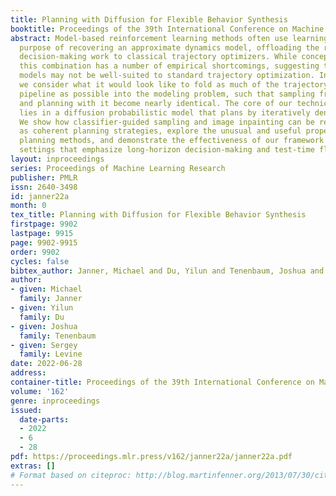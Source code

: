 ```yaml
---
title: Planning with Diffusion for Flexible Behavior Synthesis
booktitle: Proceedings of the 39th International Conference on Machine Learning
abstract: Model-based reinforcement learning methods often use learning only for the
  purpose of recovering an approximate dynamics model, offloading the rest of the
  decision-making work to classical trajectory optimizers. While conceptually simple,
  this combination has a number of empirical shortcomings, suggesting that learned
  models may not be well-suited to standard trajectory optimization. In this paper,
  we consider what it would look like to fold as much of the trajectory optimization
  pipeline as possible into the modeling problem, such that sampling from the model
  and planning with it become nearly identical. The core of our technical approach
  lies in a diffusion probabilistic model that plans by iteratively denoising trajectories.
  We show how classifier-guided sampling and image inpainting can be reinterpreted
  as coherent planning strategies, explore the unusual and useful properties of diffusion-based
  planning methods, and demonstrate the effectiveness of our framework in control
  settings that emphasize long-horizon decision-making and test-time flexibility.
layout: inproceedings
series: Proceedings of Machine Learning Research
publisher: PMLR
issn: 2640-3498
id: janner22a
month: 0
tex_title: Planning with Diffusion for Flexible Behavior Synthesis
firstpage: 9902
lastpage: 9915
page: 9902-9915
order: 9902
cycles: false
bibtex_author: Janner, Michael and Du, Yilun and Tenenbaum, Joshua and Levine, Sergey
author:
- given: Michael
  family: Janner
- given: Yilun
  family: Du
- given: Joshua
  family: Tenenbaum
- given: Sergey
  family: Levine
date: 2022-06-28
address:
container-title: Proceedings of the 39th International Conference on Machine Learning
volume: '162'
genre: inproceedings
issued:
  date-parts:
  - 2022
  - 6
  - 28
pdf: https://proceedings.mlr.press/v162/janner22a/janner22a.pdf
extras: []
# Format based on citeproc: http://blog.martinfenner.org/2013/07/30/citeproc-yaml-for-bibliographies/
---
```

